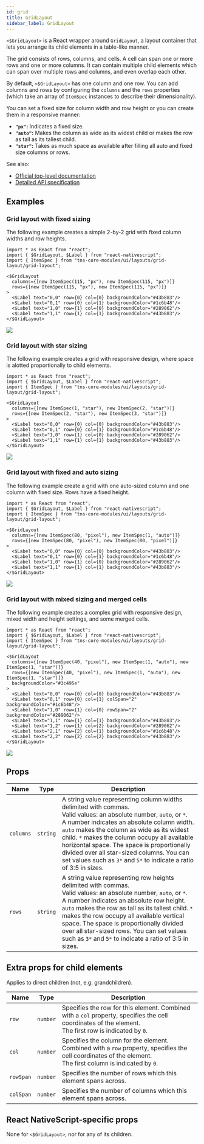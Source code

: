 ```yaml
---
id: grid
title: GridLayout
sidebar_label: GridLayout
---
```

<!-- contributors: [shirakaba, rigor789, ikoevska] -->

`<$GridLayout>` is a React wrapper around `GridLayout`, a layout container that lets you arrange its child elements in a table-like manner.

The grid consists of rows, columns, and cells. A cell can span one or more rows and one or more columns. It can contain multiple child elements which can span over multiple rows and columns, and even overlap each other. 

By default, `<$GridLayout>` has one column and one row. You can add columns and rows by configuring the `columns` and the `rows` properties (which take an array of `ItemSpec` instances to describe their dimensionality).

You can set a fixed size for column width and row height or you can create them in a responsive manner:

* **`"px"`:** Indicates a fixed size.
* **`"auto"`:** Makes the column as wide as its widest child or makes the row as tall as its tallest child.
* **`"star"`:** Takes as much space as available after filling all auto and fixed size columns or rows.


See also:

* [Official top-level documentation](https://docs.nativescript.org/ui/layouts/layout-containers#gridlayout)
* [Detailed API specification](https://docs.nativescript.org/api-reference/modules/_ui_layouts_grid_layout_)

## Examples

### Grid layout with fixed sizing

The following example creates a simple 2-by-2 grid with fixed column widths and row heights.

```tsx
import * as React from "react";
import { $GridLayout, $Label } from "react-nativescript";
import { ItemSpec } from "tns-core-modules/ui/layouts/grid-layout/grid-layout";

<$GridLayout
  columns={[new ItemSpec(115, "px"), new ItemSpec(115, "px")]}
  rows={[new ItemSpec(115, "px"), new ItemSpec(115, "px")]}
>
  <$Label text="0,0" row={0} col={0} backgroundColor="#43b883"/>
  <$Label text="0,1" row={0} col={1} backgroundColor="#1c6b48"/>
  <$Label text="1,0" row={1} col={0} backgroundColor="#289062"/>
  <$Label text="1,1" row={1} col={1} backgroundColor="#43b883"/>
</$GridLayout>
```
<img class="md:w-1/2 lg:w-1/3" src="https://art.nativescript-vue.org/layouts/grid_layout.svg" />

### Grid layout with star sizing

The following example creates a grid with responsive design, where space is alotted proportionally to child elements.

```tsx
import * as React from "react";
import { $GridLayout, $Label } from "react-nativescript";
import { ItemSpec } from "tns-core-modules/ui/layouts/grid-layout/grid-layout";

<$GridLayout
  columns={[new ItemSpec(1, "star"), new ItemSpec(2, "star")]}
  rows={[new ItemSpec(2, "star"), new ItemSpec(3, "star")]}
>
  <$Label text="0,0" row={0} col={0} backgroundColor="#43b883"/>
  <$Label text="0,1" row={0} col={1} backgroundColor="#1c6b48"/>
  <$Label text="1,0" row={1} col={0} backgroundColor="#289062"/>
  <$Label text="1,1" row={1} col={1} backgroundColor="#43b883"/>
</$GridLayout>
```
<img class="md:w-1/2 lg:w-1/3" src="https://art.nativescript-vue.org/layouts/grid_layout_star_sizing.svg" />

### Grid layout with fixed and auto sizing

The following example create a grid with one auto-sized column and one column with fixed size. Rows have a fixed height.

```tsx
import * as React from "react";
import { $GridLayout, $Label } from "react-nativescript";
import { ItemSpec } from "tns-core-modules/ui/layouts/grid-layout/grid-layout";

<$GridLayout
  columns={[new ItemSpec(80, "pixel"), new ItemSpec(1, "auto")]}
  rows={[new ItemSpec(80, "pixel"), new ItemSpec(80, "pixel")]}
>
  <$Label text="0,0" row={0} col={0} backgroundColor="#43b883"/>
  <$Label text="0,1" row={0} col={1} backgroundColor="#1c6b48"/>
  <$Label text="1,0" row={1} col={0} backgroundColor="#289062"/>
  <$Label text="1,1" row={1} col={1} backgroundColor="#43b883"/>
</$GridLayout>
```
<img class="md:w-1/2 lg:w-1/3" src="https://art.nativescript-vue.org/layouts/grid_layout_fixed_auto.svg" />

### Grid layout with mixed sizing and merged cells

The following example creates a complex grid with responsive design, mixed width and height settings, and some merged cells.

```tsx
import * as React from "react";
import { $GridLayout, $Label } from "react-nativescript";
import { ItemSpec } from "tns-core-modules/ui/layouts/grid-layout/grid-layout";

<$GridLayout
  columns={[new ItemSpec(40, "pixel"), new ItemSpec(1, "auto"), new ItemSpec(1, "star")]}
  rows={[new ItemSpec(40, "pixel"), new ItemSpec(1, "auto"), new ItemSpec(1, "star")]}
  backgroundColor="#3c495e"
>
  <$Label text="0,0" row={0} col={0} backgroundColor="#43b883"/>
  <$Label text="0,1" row={0} col={1} colSpan="2" backgroundColor="#1c6b48"/>
  <$Label text="1,0" row={1} col={0} rowSpan="2" backgroundColor="#289062"/>
  <$Label text="1,1" row={1} col={1} backgroundColor="#43b883"/>
  <$Label text="1,2" row={1} col={2} backgroundColor="#289062"/>
  <$Label text="2,1" row={2} col={1} backgroundColor="#1c6b48"/>
  <$Label text="2,2" row={2} col={2} backgroundColor="#43b883"/>
</$GridLayout>
```
<img class="md:w-1/2 lg:w-1/3" src="https://art.nativescript-vue.org/layouts/grid_layout_complex.svg" />

## Props

| Name | Type | Description |
|------|------|-------------|
`columns` | `string` | A string value representing column widths delimited with commas.<br/>Valid values: an absolute number, `auto`, or `*`.<br/>A number indicates an absolute column width. `auto` makes the column as wide as its widest child. `*` makes the column occupy all available horizontal space. The space is proportionally divided over all star-sized columns. You can set values such as `3*` and `5*` to indicate a ratio of 3:5 in sizes.
`rows` | `string` | A string value representing row heights delimited with commas.<br/>Valid values: an absolute number, `auto`, or `*`.<br/>A number indicates an absolute row height. `auto` makes the row as tall as its tallest child. `*` makes the row occupy all available vertical space. The space is proportionally divided over all star-sized rows. You can set values such as `3*` and `5*` to indicate a ratio of 3:5 in sizes.

## Extra props for child elements

Applies to direct children (not, e.g. grandchildren).

| Name | Type | Description |
|------|------|-------------|
`row` | `number` | Specifies the row for this element. Combined with a `col` property, specifies the cell coordinates of the element.<br/>The first row is indicated by `0`.
`col` | `number` | Specifies the column for the element. Combined with a `row` property, specifies the cell coordinates of the element.<br/>The first column is indicated by `0`.
`rowSpan` | `number` | Specifies the number of rows which this element spans across.
`colSpan` | `number` | Specifies the number of columns which this element spans across.

## React NativeScript-specific props

None for `<$GridLayout>`, nor for any of its children.